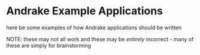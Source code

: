 Andrake Example Applications
============================

here be some examples of how Andrake applications should be written

NOTE: these may not all work and these may be *entirely* incorrect - many of these are simply for brainstorming
